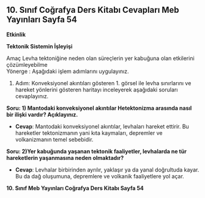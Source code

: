 ## 10. Sınıf Coğrafya Ders Kitabı Cevapları Meb Yayınları Sayfa 54

**Etkinlik**

**Tektonik Sistemin İşleyişi**

Amaç Levha tektoniğine neden olan süreçlerin yer kabuğuna olan etkilerini çözümleyebilme  
 Yönerge : Aşağıdaki işlem adımlarını uygulayınız.

1. Adım: Konveksiyonel akıntıları gösteren 1. görsel ile levha sınırlarını ve hareket yönlerini gösteren haritayı inceleyerek aşağıdaki soruları cevaplayınız.

**Soru: 1) Mantodaki konveksiyonel akıntılar Hetektonizma arasında nasıl bir ilişki vardır? Açıklayınız.**

* **Cevap**: Mantodaki konveksiyonel akıntılar, levhaları hareket ettirir. Bu hareketler tektonizmanın yani kıta kaymaları, depremler ve volkanizmanın temel sebebidir.

**Soru: 2)Yer kabuğunda yaşanan tektonik faaliyetler, levhalarda ne tür hareketlerin yaşanmasına neden olmaktadır?**

* **Cevap**: Levhalar birbirinden ayrılır, yaklaşır ya da yanal doğrultuda kayar. Bu da dağ oluşumuna, depremlere ve volkanik faaliyetlere yol açar.

**10. Sınıf Meb Yayınları Coğrafya Ders Kitabı Sayfa 54**